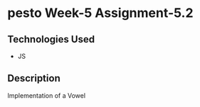 # pesto Week-5 Assignment-5.2

## Technologies Used
- JS

## Description
Implementation of a Vowel


